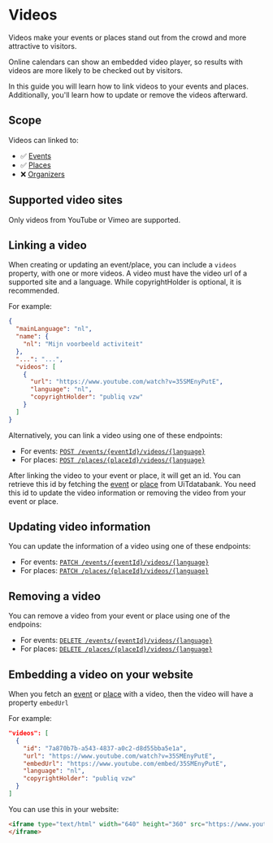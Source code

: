 # Videos

Videos make your events or places stand out from the crowd and more attractive to visitors.

Online calendars can show an embedded video player, so results with videos are more likely to be checked out by visitors.

In this guide you will learn how to link videos to your events and places. Additionally, you'll learn how to update or remove the videos afterward.

## Scope

Videos can linked to:

* ✅ [Events](../events/introduction.md)
* ✅ [Places](../places/introduction.md)
* ❌ [Organizers](../organizers/introduction.md)

## Supported video sites

Only videos from YouTube or Vimeo are supported.

## Linking a video

When creating or updating an event/place, you can include a `videos` property, with one or more videos. A video must have the video url of a supported site and a language. While copyrightHolder is optional, it is recommended.

For example:

```json
{
  "mainLanguage": "nl",
  "name": {
    "nl": "Mijn voorbeeld activiteit"
  },
  "...": "...",
  "videos": [
    {
      "url": "https://www.youtube.com/watch?v=35SMEnyPutE",
      "language": "nl",
      "copyrightHolder": "publiq vzw"
    }
  ]
}
```

Alternatively, you can link a video using one of these endpoints:

* For events: [`POST /events/{eventId}/videos/{language}`](/reference/entry.json/paths/~1events~1{eventId}~1videos/post)
* For places: [`POST /places/{placeId}/videos/{language}`](/reference/entry.json/paths/~1places~1{placeId}~1videos/post)

After linking the video to your event or place, it will get an id. You can retrieve this id by fetching the [event](/reference/entry.json/paths/~1events~1{eventId}/get) or [place](/reference/entry.json/paths/~1places~1{placeId}/get) from UiTdatabank. 
You need this id to update the video information or removing the video from your event or place.

## Updating video information

You can update the information of a video using one of these endpoints:

* For events: [`PATCH /events/{eventId}/videos/{language}`](/reference/entry.json/paths/~1events~1{eventId}~1videos/patch)
* For places: [`PATCH /places/{placeId}/videos/{language}`](/reference/entry.json/paths/~1places~1{placeId}~1videos/patch)

## Removing a video

You can remove a video from your event or place using one of the endpoins:

* For events: [`DELETE /events/{eventId}/videos/{language}`](/reference/entry.json/paths/~1events~1{eventId}~1videos~1{videoId}/delete)
* For places: [`DELETE /places/{placeId}/videos/{language}`](/reference/entry.json/paths/~1places~1{placeId}~1videos~1{videoId}/delete)

## Embedding a video on your website

When you fetch an [event](/reference/entry.json/paths/~1events~1{eventId}/get) or [place](/reference/entry.json/paths/~1places~1{placeId}/get) with a video, then the video will have a property `embedUrl`

For example:

```json
"videos": [
  {
    "id": "7a870b7b-a543-4837-a0c2-d8d55bba5e1a",
    "url": "https://www.youtube.com/watch?v=35SMEnyPutE",
    "embedUrl": "https://www.youtube.com/embed/35SMEnyPutE",
    "language": "nl",
    "copyrightHolder": "publiq vzw"
  }
]
```

You can use this in your website:

```html
<iframe type="text/html" width="640" height="360" src="https://www.youtube.com/embed/35SMEnyPutE" frameborder="0">
</iframe>
```
